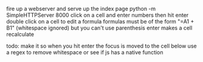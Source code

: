 fire up a webserver and serve up the index page
python -m SimpleHTTPServer 8000
click on a cell and enter numbers then hit enter
double click on a cell to edit a formula
formulas must be of the form "=A1 + B1" (whitespace ignored) but you can't use parenthesis
enter makes a cell recalculate

todo: make it so when you hit enter the focus is moved to the cell below
use a regex to remove whitespace or see if js has a native function